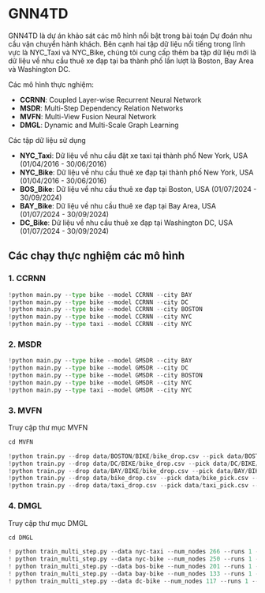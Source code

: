 # GNN4TD
GNN4TD là dự án khảo sát các mô hình nổi bật trong bài toán Dự đoán nhu cầu vận chuyển hành khách. Bên cạnh hai tập dữ liệu nổi tiếng trong lĩnh vực là NYC_Taxi và NYC_Bike, chúng tôi cung cấp thêm ba tập dữ liệu mới là dữ liệu về nhu cầu thuê xe đạp tại ba thành phố lần lượt là Boston, Bay Area và Washington DC. 

Các mô hình thực nghiệm:

- **CCRNN**: Coupled Layer-wise Recurrent Neural Network
- **MSDR**: Multi-Step Dependency Relation Networks
- **MVFN**: Multi-View Fusion Neural Network
- **DMGL**: Dynamic and Multi-Scale Graph Learning

Các tập dữ liệu sử dụng

- **NYC_Taxi**: Dữ liệu về nhu cầu đặt xe taxi tại thành phố New York, USA (01/04/2016 - 30/06/2016)
- **NYC_Bike**: Dữ liệu về nhu cầu thuê xe đạp tại thành phố New York, USA (01/04/2016 - 30/06/2016)
- **BOS_Bike**: Dữ liệu về nhu cầu thuê xe đạp tại Boston, USA (01/07/2024 - 30/09/2024)
- **BAY_Bike**: Dữ liệu về nhu cầu thuê xe đạp tại Bay Area, USA (01/07/2024 - 30/09/2024) 
- **DC_Bike**: Dữ liệu về nhu cầu thuê xe đạp tại Washington DC, USA (01/07/2024 - 30/09/2024)  

## Các chạy thực nghiệm các mô hình

### 1. CCRNN

```python
!python main.py --type bike --model CCRNN --city BAY
!python main.py --type bike --model CCRNN --city DC
!python main.py --type bike --model CCRNN --city BOSTON
!python main.py --type bike --model CCRNN --city NYC
!python main.py --type taxi --model CCRNN --city NYC
```

### 2. MSDR
```python
!python main.py --type bike --model GMSDR --city BAY
!python main.py --type bike --model GMSDR --city DC
!python main.py --type bike --model GMSDR --city BOSTON
!python main.py --type bike --model GMSDR --city NYC
!python main.py --type taxi --model GMSDR --city NYC
```

### 3. MVFN
Truy cập thư mục MVFN
```python
cd MVFN
```
```python
!python train.py --drop data/BOSTON/BIKE/bike_drop.csv --pick data/BOSTON/BIKE/bike_pick.csv --adj_data data/BOSTON/BIKE/dis_bb.csv --parameter parameter/bike
!python train.py --drop data/DC/BIKE/bike_drop.csv --pick data/DC/BIKE/bike_pick.csv --adj_data data/DC/BIKE/dis_bb.csv --parameter parameter/bike
!python train.py --drop data/BAY/BIKE/bike_drop.csv --pick data/BAY/BIKE/bike_pick.csv --adj_data data/BAY/BIKE/dis_bb.csv --parameter parameter/bike
!python train.py --drop data/bike_drop.csv --pick data/bike_pick.csv --adj_data data/dis_bb.csv --parameter parameter/bike
!python train.py --drop data/taxi_drop.csv --pick data/taxi_pick.csv --adj_data data/dis_tt.csv --parameter parameter/taxi
```

### 4. DMGL
Truy cập thư mục DMGL
```python
cd DMGL
```
```python
! python train_multi_step.py --data nyc-taxi --num_nodes 266 --runs 1 --fc_dim 95744
! python train_multi_step.py --data nyc-bike --num_nodes 250 --runs 1 --fc_dim 95744
! python train_multi_step.py --data bos-bike --num_nodes 201 --runs 1 --fc_dim 97280
! python train_multi_step.py --data bay-bike --num_nodes 133 --runs 1 --fc_dim 97280
! python train_multi_step.py --data dc-bike --num_nodes 117 --runs 1 --fc_dim 97280
```